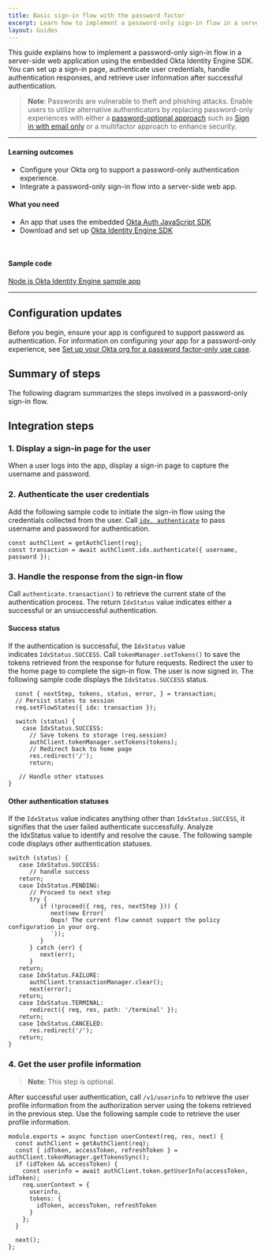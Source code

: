 ```yaml
---
title: Basic sign-in flow with the password factor
excerpt: Learn how to implement a password-only sign-in flow in a server-side web app using the Okta Identity Engine SDK.
layout: Guides
---
```


<ApiLifecycle access="ie" />

This guide explains how to implement a password-only sign-in flow in a server-side web application using the embedded Okta Identity Engine SDK. You can set up a sign-in page, authenticate user credentials, handle authentication responses, and retrieve user information after successful authentication.

> **Note**: Passwords are vulnerable to theft and phishing attacks. Enable users to utilize alternative authenticators by replacing password-only experiences with either a [password-optional approach](/docs/guides/pwd-optional-overview) such as [Sign in with email only](docs/guides/pwd-optional-sign-in-email) or a multifactor approach to enhance security.
<StackSnippet snippet="pwdoptionalusecase" />

---

#### Learning outcomes

* Configure your Okta org to support a password-only authentication experience.
* Integrate a password-only sign-in flow into a server-side web app.

#### What you need

* An app that uses the embedded [Okta Auth JavaScript SDK](https://github.com/okta/okta-auth-js)
* Download and set up [Okta Identity Engine SDK](/docs/guides/oie-embedded-common-download-setup-app)

<StackSnippet snippet="whatyouneed" />
<br />

#### Sample code
[Node.js Okta Identity Engine sample app](https://github.com/okta/okta-auth-js/tree/master/samples/generated/express-embedded-auth-with-sdk)
<StackSnippet snippet="samplecode" />

---

## Configuration updates

Before you begin, ensure your app is configured to support password as authentication. For information on configuring your app for a password-only experience, see [Set up your Okta org for a password factor-only use case](/docs/guides/oie-embedded-common-org-setup/nodejs/main/#set-up-your-okta-org-for-a-password-factor-only-use-case).
<StackSnippet snippet="configureyourapp" inline />

## Summary of steps
The following diagram summarizes the steps involved in a password-only sign-in flow.

<StackSnippet snippet="summaryofsteps" />

## Integration steps
### 1. Display a sign-in page for the user
When a user logs into the app, display a sign-in page to capture the username and password.
### 2. Authenticate the user credentials
Add the following sample code to initiate the sign-in flow using the credentials collected from the user. Call [`idx. authenticate`](https://github.com/okta/okta-auth-js/blob/master/docs/idx.md#idxauthenticate) to pass username and password for authentication.
```
const authClient = getAuthClient(req);
const transaction = await authClient.idx.authenticate({ username, password });
```
### 3. Handle the response from the sign-in flow
Call `authenticate.transaction()` to retrieve the current state of the authentication process. The return `IdxStatus` value indicates either a successful or an unsuccessful authentication.
#### Success status
If the authentication is successful, the `IdxStatus` value indicates `IdxStatus.SUCCESS`. Call `tokenManager.setTokens()` to save the tokens retrieved from the response for future requests. Redirect the user to the home page to complete the sign-in flow. The user is now signed in. The following sample code displays the `IdxStatus.SUCCESS` status.
```
  const { nextStep, tokens, status, error, } = transaction;
  // Persist states to session
  req.setFlowStates({ idx: transaction });

  switch (status) {
    case IdxStatus.SUCCESS:
      // Save tokens to storage (req.session)
      authClient.tokenManager.setTokens(tokens);
      // Redirect back to home page
      res.redirect('/');
      return;

   // Handle other statuses
}

```
#### Other authentication statuses
If the `IdxStatus` value indicates anything other than `IdxStatus.SUCCESS`, it signifies that the user failed authenticate successfully. Analyze the IdxStatus value to identify and resolve the cause. The following sample code displays other authentication statuses.
```
switch (status) {
   case IdxStatus.SUCCESS:
      // handle success
   return;
   case IdxStatus.PENDING:
      // Proceed to next step
      try {
         if (!proceed({ req, res, nextStep })) {
            next(new Error(`
            Oops! The current flow cannot support the policy configuration in your org.
            `));
         }
      } catch (err) {
         next(err);
      }
   return;
   case IdxStatus.FAILURE:
      authClient.transactionManager.clear();
      next(error);
   return;
   case IdxStatus.TERMINAL:
      redirect({ req, res, path: '/terminal' });
   return;
   case IdxStatus.CANCELED:
      res.redirect('/');
   return;
}

```

<StackSnippet snippet="integrationsteps" />

### 4. Get the user profile information
> **Note**: This step is optional.

After successful user authentication, call `/v1/userinfo` to retrieve the user profile information from the authorization server using the tokens retrieved in the previous step. Use the following sample code to retrieve the user profile information.
```
module.exports = async function userContext(req, res, next) {
  const authClient = getAuthClient(req);
  const { idToken, accessToken, refreshToken } = authClient.tokenManager.getTokensSync();
  if (idToken && accessToken) {
    const userinfo = await authClient.token.getUserInfo(accessToken, idToken);
    req.userContext = {
      userinfo,
      tokens: {
        idToken, accessToken, refreshToken
      }
    };
  }

  next();
};

```
<StackSnippet snippet="getuserprofile" />
